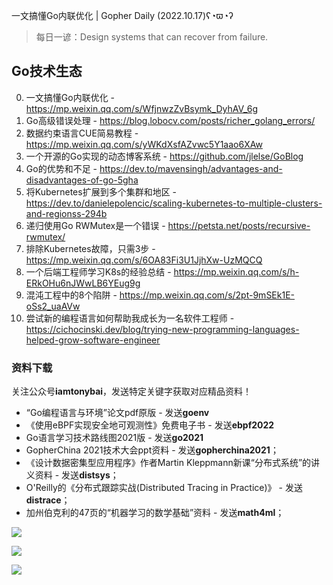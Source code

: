 一文搞懂Go内联优化 | Gopher Daily (2022.10.17)ʕ◔ϖ◔ʔ

>每日一谚：Design systems that can recover from failure.

## Go技术生态

0. 一文搞懂Go内联优化 - https://mp.weixin.qq.com/s/WfjnwzZvBsymk_DyhAV_6g
1. Go高级错误处理 - https://blog.lobocv.com/posts/richer_golang_errors/
2. 数据约束语言CUE简易教程 - https://mp.weixin.qq.com/s/yWKdXsfAZvwc5Y1aao6XAw
3. 一个开源的Go实现的动态博客系统 - https://github.com/jlelse/GoBlog
4. Go的优势和不足 - https://dev.to/mavensingh/advantages-and-disadvantages-of-go-5gha
5. 将Kubernetes扩展到多个集群和地区 - https://dev.to/danielepolencic/scaling-kubernetes-to-multiple-clusters-and-regionss-294b
6. 递归使用Go RWMutex是一个错误 - https://petsta.net/posts/recursive-rwmutex/
7. 排除Kubernetes故障，只需3步 - https://mp.weixin.qq.com/s/6OA83Fi3U1JjhXw-UzMQCQ
8. 一个后端工程师学习K8s的经验总结 - https://mp.weixin.qq.com/s/h-ERkOHu6nJWwLB6YEug9g
9. 混沌工程中的8个陷阱 - https://mp.weixin.qq.com/s/2pt-9mSEk1E-oSs2_uaAVw
10. 尝试新的编程语言如何帮助我成长为一名软件工程师 - https://cichocinski.dev/blog/trying-new-programming-languages-helped-grow-software-engineer

### 资料下载

关注公众号**iamtonybai**，发送特定关键字获取对应精品资料！

* “Go编程语言与环境”论文pdf原版 - 发送**goenv**
* 《使用eBPF实现安全地可观测性》免费电子书 - 发送**ebpf2022**
* Go语言学习技术路线图2021版 - 发送**go2021**
* GopherChina 2021技术大会ppt资料 - 发送**gopherchina2021**；
* 《设计数据密集型应用程序》作者Martin Kleppmann新课“分布式系统”的讲义资料 - 发送**distsys**；
* O'Reilly的《分布式跟踪实战(Distributed Tracing in Practice)》 - 发送**distrace**；
* 加州伯克利的47页的“机器学习的数学基础”资料 - 发送**math4ml**；

![](https://mmbiz.qpic.cn/mmbiz_png/cH6WzfQ94mb54jsFJZ3Knmz8obUsf3PBShthmdSw5E01TcYmUReGkj0BWpxHak1HlnlzHvLmKax53YSGr7aNlA/0?wx_fmt=png)

![](https://mmbiz.qpic.cn/mmbiz_png/cH6WzfQ94mZsOgPXTXZgWiaE03ib9r9WFJXC6xJCA5Y6VSesOZqlGxYfODibvR7UPGxiaM7SZZNQZkRtggPXEfBdwQ/0?wx_fmt=png)

![](https://mmbiz.qpic.cn/mmbiz_png/cH6WzfQ94mb54jsFJZ3Knmz8obUsf3PBrSoqeMvoWCticN2cpU64fJ0FYQdXJhP7ia7WRh8628uOAsQYeE2NibRRw/0?wx_fmt=png)

